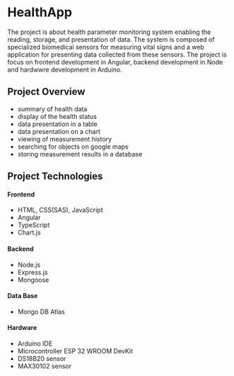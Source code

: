# HealthApp
The project is about health parameter monitoring system enabling the reading, storage, and presentation of data. The system is composed of specialized biomedical sensors for measuring vital signs and a web application for presenting data collected from these sensors. The project is focus on frontend development in Angular, backend development in Node and hardwwre development in Arduino.
## Project Overview
- summary of health data
- display of the health status
- data presentation in a table 
- data presentation on a chart
- viewing of measurement history
- searching for objects on google maps
- storing measurement results in a database
## Project Technologies
#### Frontend
- HTML, CSS(SAS), JavaScript
- Angular 
- TypeScript
- Chart.js
#### Backend
- Node.js
- Express.js
- Mongoose
#### Data Base
- Mongo DB Atlas
#### Hardware 
- Arduino IDE 
- Microcontroller ESP 32 WROOM DevKit
- DS18B20 sensor
- MAX30102 sensor 
